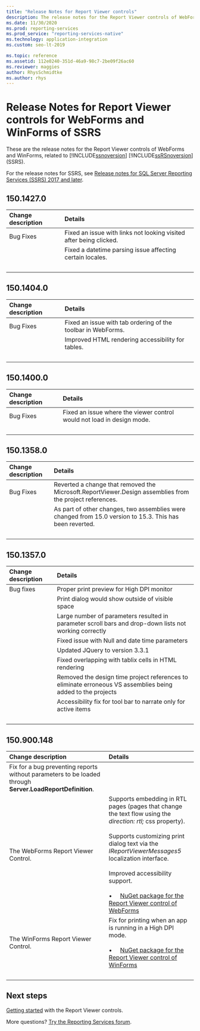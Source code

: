 ```yaml
---
title: "Release Notes for Report Viewer controls"
description: The release notes for the Report Viewer controls of WebForms and WinForms, related to Reporting Services.
ms.date: 11/30/2020
ms.prod: reporting-services
ms.prod_service: "reporting-services-native"
ms.technology: application-integration
ms.custom: seo-lt-2019

ms.topic: reference
ms.assetid: 112e0240-351d-46a9-98c7-2be09f26ac60
ms.reviewer: maggies
author: RhysSchmidtke
ms.author: rhys
---
```

# Release Notes for Report Viewer controls for WebForms and WinForms of SSRS

These are the release notes for the Report Viewer controls of WebForms and WinForms, related to [!INCLUDE[ssnoversion](../../includes/ssnoversion-md.md)] [!INCLUDE[ssRSnoversion](../../includes/ssrsnoversion-md.md)] (SSRS).

For the release notes for SSRS, see [Release notes for SQL Server Reporting Services (SSRS) 2017 and later](../release-notes-reporting-services.md).

## 150.1427.0
| Change description | Details |
| :----------------- | :------ |
| Bug Fixes | Fixed an issue with links not looking visited after being clicked. |
|           | Fixed a datetime parsing issue affecting certain locales. |
| &nbsp; | &nbsp; |

## 150.1404.0
| Change description | Details |
| :----------------- | :------ |
| Bug Fixes | Fixed an issue with tab ordering of the toolbar in WebForms. |
|           | Improved HTML rendering accessibility for tables. |
| &nbsp; | &nbsp; |

## 150.1400.0
| Change description | Details |
| :----------------- | :------ |
| Bug Fixes | Fixed an issue where the viewer control would not load in design mode. |
| &nbsp; | &nbsp; |

## 150.1358.0
| Change description | Details |
| :----------------- | :------ |
| Bug Fixes | Reverted a change that removed the Microsoft.ReportViewer.Design assemblies from the project references. |
|           | As part of other changes, two assemblies were changed from 15.0 version to 15.3. This has been reverted. |
| &nbsp; | &nbsp; |

## 150.1357.0
| Change description | Details |
| :----------------- | :------ |
| Bug fixes  | Proper print preview for High DPI monitor |
|            | Print dialog would show outside of visible space |
|            | Large number of parameters resulted in parameter scroll bars and drop-down lists not working correctly |
|            | Fixed issue with Null and date time parameters |
|            | Updated JQuery to version 3.3.1 |
|            | Fixed overlapping with tablix cells in HTML rendering |
|            | Removed the design time project references to eliminate erroneous VS assemblies being added to the projects |
|            | Accessibility fix for tool bar to narrate only for active items |
| &nbsp; | &nbsp; |

## 150.900.148

| Change description | Details |
| :----------------- | :------ |
| Fix for a bug preventing reports without parameters to be loaded through **Server.LoadReportDefinition**. | &nbsp; |
| The WebForms Report Viewer Control. | Supports embedding in RTL pages (pages that change the text flow using the *direction: rtl;* css property).<br/><br/>Supports customizing print dialog text via the *IReportViewerMessages5* localization interface.<br/><br/>Improved accessibility support.<br/><br/>&bull; &nbsp; &nbsp; [NuGet package for the Report Viewer control of WebForms](https://www.nuget.org/packages/Microsoft.ReportingServices.ReportViewerControl.Webforms/150.900.148) |
| The WinForms Report Viewer Control. | Fix for printing when an app is running in a High DPI mode.<br/><br/>&bull; &nbsp; &nbsp; [NuGet package for the Report Viewer control of WinForms](https://www.nuget.org/packages/Microsoft.ReportingServices.ReportViewerControl.Winforms/150.900.148) |
| &nbsp; | &nbsp; |

## Next steps

[Getting started](integrating-reporting-services-using-reportviewer-controls-get-started.md) with the Report Viewer controls.

More questions? [Try the Reporting Services forum](https://go.microsoft.com/fwlink/?LinkId=620231).
